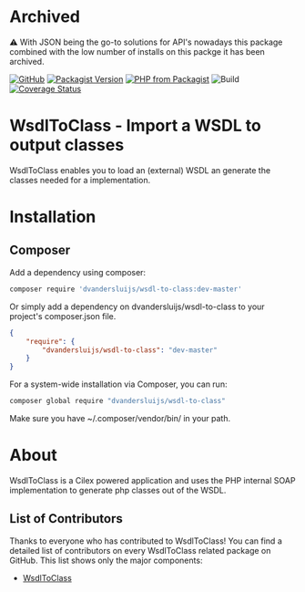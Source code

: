 # Archived
:warning: With JSON being the go-to solutions for API's nowadays this package combined with the low number of installs on this packge it has been archived.


[![GitHub](https://img.shields.io/github/license/DannyvdSluijs/WsdlToClass)](https://choosealicense.com/licenses/mit/)
[![Packagist Version](https://img.shields.io/packagist/v/dvandersluijs/wsdl-to-class)](https://packagist.org/packages/json-mapper/json-mapper)
[![PHP from Packagist](https://img.shields.io/packagist/php-v/dvandersluijs/wsdl-to-class)](#)
![Build](https://github.com/DannyvdSluijs/WsdlToClass/workflows/Build/badge.svg?branch=master)
[![Coverage Status](https://coveralls.io/repos/github/DannyvdSluijs/WsdlToClass/badge.svg?branch=develop)](https://coveralls.io/github/JsonMapper/JsonMapper?branch=develop)

# WsdlToClass - Import a WSDL to output classes
WsdlToClass enables you to load an (external) WSDL an generate the classes needed for a implementation.

# Installation
## Composer
Add a dependency using composer:
```bash
composer require 'dvandersluijs/wsdl-to-class:dev-master'
```
Or simply add a dependency on dvandersluijs/wsdl-to-class to your project's composer.json file.
```json
{
    "require": {
        "dvandersluijs/wsdl-to-class": "dev-master"
    }
}
```
For a system-wide installation via Composer, you can run:
```bash
composer global require "dvandersluijs/wsdl-to-class"
```
Make sure you have ~/.composer/vendor/bin/ in your path.

# About
WsdlToClass is a Cilex powered application and uses the PHP internal SOAP implementation
to generate php classes out of the WSDL.

## List of Contributors
Thanks to everyone who has contributed to WsdlToClass! You can find a detailed list of contributors on every WsdlToClass related package on GitHub. This list shows only the major components:

* [WsdlToClass](https://github.com/DannyvdSluijs/WsdlToClass/graphs/contributors)
